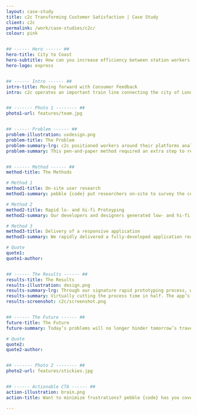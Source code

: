 ```yaml
---
layout: case-study
title: c2c Transforming Customer Satisfaction | Case Study
client: c2c
permalink: /work/case-studies/c2c/
colour: pink


## ------ Hero ------ ##
hero-title: City to Coast
hero-subtitle: How can you increase efficiency between station workers and engineers?
hero-logo: express


## ------ Intro ------ ##
intro-title: Moving forward with Consumer Feedback
intro: c2c operates an important train line connecting the city of London and the coasts.


## ------- Photo 1 -------- ##
photo1-url: features/team.jpg


## ------ Problem ------ ##
problem-illustration: uxdesign.png
problem-title: The Problem
problem-summary-lrg: c2c positioned workers around their platforms analysing problems as they arose.
problem-summary: This pen-and-paper method required an extra step to relay feedback to engineers, delaying repairs and leaving everyone unsatisfied.


## ------ Method ------ ##
method-title: The Methods

# Method 1
method1-title: On-site user research
method1-summary: pebble {code} put researchers on-site to survey the current process of delivering data on stations and train

# Method 2
method2-title: Rapid lo- and hi-fi Protoyping
method2-summary: Our developers and designers generated low- and hi-fi wireframes and designs, constantly revising with stakeholders to provide the best user experience.

# Method 3
method3-title: Delivery of a responsive application
method3-summary: We rapidly delivered a fully-developed application ready for installation.

# Quote
quote1:
quote1-author:


## ------ The Results ------ ##
results-title: The Results
results-illustration: design.png
results-summary-lrg: Through our signature rapid prototyping process, we were able to deliver a working software to c2c within weeks that streamlines assessments.
results-summary: Virtually cutting the process time in half. The app’s automated reports highlight problem areas for more efficient resource allocation.
results-screenshot: c2c/screenshot.png


## ------ The Future ------ ##
future-title: The Future
future-summary: Today’s problems will no longer hinder tomorrow’s travel thanks to quicker communication and solution implementation made possible by our highly innovative software. Fewer delays, fewer complaints, more business from happy customers.

# Quote
quote2:
quote2-author:


## ------- Photo 2 -------- ##
photo2-url: features/stickies.jpg


## ------ Actionable CTA ------ ##
action-illustration: brain.png
action-title: Want to minimize frustrations? pebble {code} has you covered.

---
```

